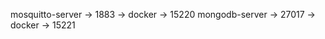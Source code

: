 
mosquitto-server    -> 1883     ->  docker  ->  15220
mongodb-server      -> 27017    ->  docker  ->  15221

